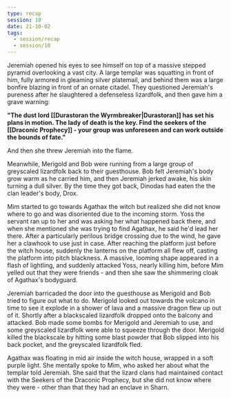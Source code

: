 ```yaml
---
type: recap
session: 10
date: 21-10-02
tags:
  - session/recap
  - session/10
---
```


Jeremiah opened his eyes to see himself on top of a massive stepped pyramid overlooking a vast city. A large templar was squatting in front of him, fully armored in gleaming silver platemail, and behind them was a large bonfire blazing in front of an ornate citadel. They questioned Jeremiah's pureness after he slaughtered a defenseless lizardfolk, and then gave him a grave warning: 

**"The dust lord [[Durastoran the Wyrmbreaker|Durastoran]] has set his plans in motion. The lady of death is the key. Find the seekers of the [[Draconic Prophecy]] - your group was unforeseen and can work outside the bounds of fate."**

And then she threw Jeremiah into the flame.

Meanwhile, Merigold and Bob were running from a large group of greyscaled lizardfolk back to their guesthouse. Bob felt Jeremiah's body grow warm as he carried him, and then Jeremiah jerked awake, his skin turning a dull silver. By the time they got back, Dinodas had eaten the the clan leader's body, Drox.

Mim started to go towards Agathax the witch but realized she did not know where to go and was disoriented due to the incoming storm. Yoss the servant ran up to her and was asking her what happened back there, and when she mentioned she was trying to find Agathax, he said he'd lead her there. After a particularly perilous bridge crossing due to the wind, he gave her a clawhook to use just in case. After reaching the platform just before the witch house, suddenly the lanterns on the platform all flew off, casting the platform into pitch blackness. A massive, looming shape appeared in a flash of lightling, and suddenly attacked Yoss, nearly killing him, before Mim yelled out that they were friends - and then she saw the shimmering cloak of Agathax's bodyguard.

Jeremiah barricaded the door into the guesthouse as Merigold and Bob tried to figure out what to do. Merigold looked out towards the volcano in time to see it explode in a shower of lava and a massive dragon flew up out of it. Shortly after a blackscaled lizardfolk dropped onto the balcony and attacked. Bob made some bombs for Merigold and Jeremiah to use, and some greyscaled lizardfolk were able to squeeze through the door. Merigold killed the blackscale by hitting some blast powder that Bob slipped into his back pocket, and the greyscaled lizardfolk fled.

Agathax was floating in mid air inside the witch house, wrapped in a soft purple light. She mentally spoke to Mim, who asked her about what the templar told Jeremiah. She said that the lizard clans had maintained contact with the Seekers of the Draconic Prophecy, but she did not know where they were - other than that they had an enclave in Sharn.